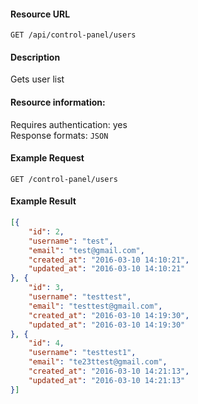 #### Resource URL
`GET /api/control-panel/users`

#### Description
  Gets user list

#### Resource information:
  Requires authentication: yes    
  Response formats: `JSON`

#### Example Request
`GET /control-panel/users`

#### Example Result
```JSON
[{
	"id": 2,
	"username": "test",
	"email": "test@gmail.com",
	"created_at": "2016-03-10 14:10:21",
	"updated_at": "2016-03-10 14:10:21"
}, {
	"id": 3,
	"username": "testtest",
	"email": "testtest@gmail.com",
	"created_at": "2016-03-10 14:19:30",
	"updated_at": "2016-03-10 14:19:30"
}, {
	"id": 4,
	"username": "testtest1",
	"email": "te23ttest@gmail.com",
	"created_at": "2016-03-10 14:21:13",
	"updated_at": "2016-03-10 14:21:13"
}]
```